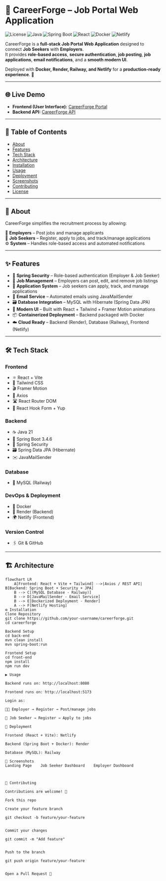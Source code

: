 # 💼 CareerForge – Job Portal Web Application

![License](https://img.shields.io/badge/license-MIT-blue.svg) 
![Java](https://img.shields.io/badge/Java-21-orange)
![Spring Boot](https://img.shields.io/badge/SpringBoot-3.4.6-brightgreen)
![React](https://img.shields.io/badge/React-18-blue)
![Docker](https://img.shields.io/badge/Docker-Enabled-informational)
![Netlify](https://img.shields.io/badge/Deployed-Netlify-blueviolet)

CareerForge is a **full-stack Job Portal Web Application** designed to connect **Job Seekers** with **Employers**.  
It provides **role-based access**, **secure authentication**, **job posting**, **job applications**, **email notifications**, and a **smooth modern UI**.  

Deployed with **Docker, Render, Railway, and Netlify** for a **production-ready experience**. 🚀  

---

## 🌐 Live Demo
- **Frontend (User Interface):** [CareerForge Portal](https://career-forge-portal.netlify.app)  
- **Backend API:** [CareerForge API](https://careerforge-a3ui.onrender.com)

---

## 📖 Table of Contents
- [About](#-about)
- [Features](#-features)
- [Tech Stack](#-tech-stack)
- [Architecture](#-architecture)
- [Installation](#️-installation)
- [Usage](#️-usage)
- [Deployment](#-deployment)
- [Screenshots](#-screenshots)
- [Contributing](#-contributing)
- [License](#-license)

---

## 📌 About
CareerForge simplifies the recruitment process by allowing:

👔 **Employers** – Post jobs and manage applicants  
🙋 **Job Seekers** – Register, apply to jobs, and track/manage applications  
⚙️ **System** – Handles role-based access and automated notifications  

---

## ✨ Features
- 🔐 **Spring Security** – Role-based authentication (Employer & Job Seeker)  
- 📄 **Job Management** – Employers can post, edit, and remove job listings  
- 📝 **Application System** – Job seekers can apply, track, and manage applications  
- 📧 **Email Service** – Automated emails using JavaMailSender  
- 🗃️ **Database Integration** – MySQL with Hibernate (Spring Data JPA)  
- 🎨 **Modern UI** – Built with React + Tailwind + Framer Motion animations  
- 📦 **Containerized Deployment** – Backend packaged with Docker  
- ☁️ **Cloud Ready** – Backend (Render), Database (Railway), Frontend (Netlify)  

---

## 🛠 Tech Stack

### Frontend
- ⚛️ React + Vite  
- 🎨 Tailwind CSS  
- 🎬 Framer Motion  
- 📡 Axios  
- 🛣 React Router DOM  
- 📝 React Hook Form + Yup  

### Backend
- ☕ Java 21  
- 🌱 Spring Boot 3.4.6  
- 🔐 Spring Security  
- 🗃 Spring Data JPA (Hibernate)  
- ✉️ JavaMailSender  

### Database
- 🐬 MySQL (Railway)  

### DevOps & Deployment
- 🐳 Docker  
- 🔹 Render (Backend)  
- 🌍 Netlify (Frontend)  

### Version Control
- 🖇 Git & GitHub  

---

## 🏗 Architecture
```mermaid
flowchart LR
    A[Frontend: React + Vite + Tailwind] -->|Axios / REST API| B[Backend: Spring Boot + Security + JPA]
    B --> C[(MySQL Database - Railway)]
    B --> D[JavaMailSender - Email Service]
    B --> E[Dockerized Deployment - Render]
    A --> F[Netlify Hosting]
⚙️ Installation
Clone Repository
git clone https://github.com/your-username/careerforge.git
cd careerforge

Backend Setup
cd back-end
mvn clean install
mvn spring-boot:run

Frontend Setup
cd front-end
npm install
npm run dev

▶️ Usage

Backend runs on: http://localhost:8080

Frontend runs on: http://localhost:5173

Login as:

👨‍💼 Employer → Register → Post/manage jobs

🙋 Job Seeker → Register → Apply to jobs

🚀 Deployment

Frontend (React + Vite): Netlify

Backend (Spring Boot + Docker): Render

Database (MySQL): Railway

📸 Screenshots
Landing Page	Job Seeker Dashboard	Employer Dashboard

	
	
🤝 Contributing

Contributions are welcome! 🚀

Fork this repo

Create your feature branch

git checkout -b feature/your-feature


Commit your changes

git commit -m "Add feature"


Push to the branch

git push origin feature/your-feature


Open a Pull Request 🎉